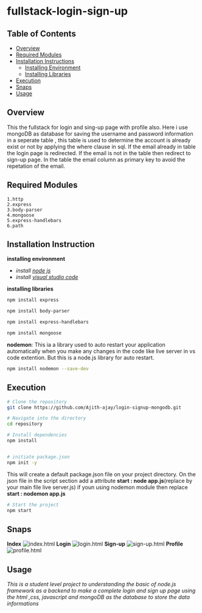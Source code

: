 # fullstack-login-sign-up

## Table of Contents
- [Overview](#overview)
- [Required Modules](#required-modules)
- [Installation Instructions](#installation-instruction)
  - [Installing Environment](#installing_environment)
  - [Installing Libraries](#installing_libraries)
- [Execution](#execution)
- [Snaps](#snaps)
- [Usage](#usage)
  

## Overview

This the fullstack for login and sing-up page with profile also.
Here i use mongoDB as database for saving the username and password information in a seperate table , this table is used to determine the account is already exist or not by applying the where clause in sql. If the email already in table the login page is redirected. If the email is not in the table then redirect to sign-up page. In the table the email column as primary key to avoid the repetation of the email.

## Required Modules

    1.http
    2.express
    3.body-parser
    4.mongoose
    5.express-handlebars
    6.path

## Installation Instruction

**installing environment**

- *install [node js](https://nodejs.org/en)*
- *install [visual studio code](https://code.visualstudio.com/download)*

**installing libraries**

```bash
npm install express
```
```bash
npm install body-parser
```
```bash
npm install express-handlebars
```
```bash
npm install mongoose
```
**nodemon**: This ia a library used to auto restart your application automatically when you make any changes in the code like live server in vs code extention. But this is a node.js library for auto restart.

```bash
npm install nodemon --save-dev
```

## Execution

```bash
# Clone the repository
git clone https://github.com/Ajith-ajay/login-signup-mongodb.git

# Navigate into the directory
cd repository

# Install dependencies
npm install
```
```bash

# initiate package.json
npm init -y
```
This will create a default package.json file on your project directory. On the json file in the script section add a attribute **start : node app.js**(replace by your main file live server.js)
if youn using nodemon module then replace **start : nodemon app.js** 
```bash
# Start the project
npm start
```

## Snaps
**Index**
![index.html](https://github.com/user-attachments/assets/9d0b1243-e8c8-490c-abe6-df19d04a7d5b)
**Login**
![login.html](https://github.com/user-attachments/assets/b3a194d6-70ef-429e-8b32-a139e32962ff)
**Sign-up**
![sign-up.html](https://github.com/user-attachments/assets/6b5303f2-e150-485e-8bae-7d49920c86e5)
**Profile**
![profile.html](https://github.com/user-attachments/assets/fb211bb0-74fb-45d2-83f8-f05d2194e221)


## Usage

*This is a student level project to understanding the basic of node.js framework as a backend to make a complete login and sign up page using the html ,css, javascript and mongoDB as the database to store the data informations* 
